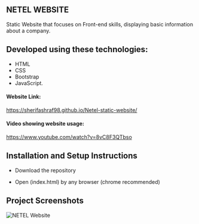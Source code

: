 ## NETEL WEBSITE

Static Website that focuses on Front-end skills, displaying basic information about a company.

## Developed using these technologies:
* HTML
* CSS
* Bootstrap
* JavaScript.

#### Website Link:

<a href="https://sherifashraf98.github.io/Netel-static-website/">https://sherifashraf98.github.io/Netel-static-website/</a>

#### Video showing website usage:

<a href="https://www.youtube.com/watch?v=8vC8F3QTbso">https://www.youtube.com/watch?v=8vC8F3QTbso</a>

## Installation and Setup Instructions

* Download the repository 

* Open (index.html) by any browser (chrome recommended)  
 
## Project Screenshots

![NETEL Website](https://i.ibb.co/r5qLzv5/NETEL-output-1.png)
